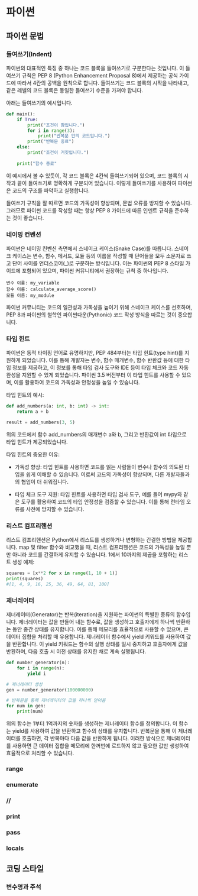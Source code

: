 # 파이썬
## 파이썬 문법
### 들여쓰기(Indent)

파이썬의 대표적인 특징 중 하나는 코드 블록을 들여쓰기로 구분한다는 것입니다. 이 들여쓰기 규칙은 PEP 8 (Python Enhancement Proposal 8)에서 제공하는 공식 가이드에 따라서 4칸의 공백을 원칙으로 합니다. 들여쓰기는 코드 블록의 시작을 나타내고, 같은 레벨의 코드 블록은 동일한 들여쓰기 수준을 가져야 합니다.

아래는 들여쓰기의 예시입니다.
```python
def main():
    if True:
        print("조건이 참입니다.")
        for i in range(3):
            print("반복문 안의 코드입니다.")
        print("반복문 종료")
    else:
        print("조건이 거짓입니다.")
    
    print("함수 종료"
```
이 예시에서 볼 수 있듯이, 각 코드 블록은 4칸씩 들여쓰기되어 있으며, 코드 블록의 시작과 끝이 들여쓰기로 명확하게 구분되어 있습니다. 이렇게 들여쓰기를 사용하여 파이썬은 코드의 구조를 파악하고 실행합니다.

들여쓰기 규칙을 잘 따르면 코드의 가독성이 향상되며, 문법 오류를 방지할 수 있습니다. 그러므로 파이썬 코드를 작성할 때는 항상 PEP 8 가이드에 따른 인덴트 규칙을 준수하는 것이 좋습니다.
### 네이밍 컨벤션
파이썬은 네이밍 컨벤션 측면에서 스네이크 케이스(Snake Case)를 따릅니다. 스네이크 케이스는 변수, 함수, 메서드, 모듈 등의 이름을 작성할 때 단어들을 모두 소문자로 쓰고 단어 사이를 언더스코어(_)로 구분하는 방식입니다. 이는 파이썬의 PEP 8 스타일 가이드에 포함되어 있으며, 파이썬 커뮤니티에서 권장하는 규칙 중 하나입니다.
```
변수 이름: my_variable
함수 이름: calculate_average_score()
모듈 이름: my_module
```
파이썬 커뮤니티는 코드의 일관성과 가독성을 높이기 위해 스네이크 케이스를 선호하며, PEP 8과 파이썬의 철학인 파이썬다운(Pythonic) 코드 작성 방식을 따르는 것이 중요합니다.
### 타입 힌트
파이썬은 동적 타이핑 언어로 유명하지만, PEP 484부터는 타입 힌트(type hint)를 지원하게 되었습니다. 이를 통해 개발자는 변수, 함수 매개변수, 함수 반환값 등에 대한 타입 정보를 제공하고, 이 정보를 통해 타입 검사 도구와 IDE 등이 타입 체크와 코드 자동 완성을 지원할 수 있게 되었습니다. 파이썬 3.5 버전부터 이 타입 힌트를 사용할 수 있으며, 이를 활용하여 코드의 가독성과 안정성을 높일 수 있습니다.

타입 힌트의 예시:
```python
def add_numbers(a: int, b: int) -> int:
    return a + b

result = add_numbers(3, 5)
```

위의 코드에서 함수 add_numbers의 매개변수 a와 b, 그리고 반환값이 int 타입으로 타입 힌트가 제공되었습니다.

타입 힌트의 중요한 이유:

- 가독성 향상: 타입 힌트를 사용하면 코드를 읽는 사람들이 변수나 함수의 의도된 타입을 쉽게 이해할 수 있습니다. 이로써 코드의 가독성이 향상되며, 다른 개발자들과의 협업이 더 쉬워집니다.

- 타입 체크 도구 지원: 타입 힌트를 사용하면 타입 검사 도구, 예를 들어 mypy와 같은 도구를 활용하여 코드의 타입 안정성을 검증할 수 있습니다. 이를 통해 런타임 오류를 사전에 방지할 수 있습니다.
### 리스트 컴프리핸션
리스트 컴프리헨션은 Python에서 리스트를 생성하거나 변형하는 간결한 방법을 제공합니다. map 및 filter 함수와 비교했을 때, 리스트 컴프리헨션은 코드의 가독성을 높일 뿐만 아니라 코드를 간결하게 유지할 수 있습니다.
1에서 10까지의 제곱을 포함하는 리스트 생성 예제:
```python
squares = [x**2 for x in range(1, 10 + 1)]
print(squares)
#[1, 4, 9, 16, 25, 36, 49, 64, 81, 100]
```
### 제너레이터
제너레이터(Generator)는 반복(iteration)을 지원하는 파이썬의 특별한 종류의 함수입니다. 제너레이터는 값을 만들어 내는 함수로, 값을 생성하고 호출자에게 하나씩 반환하는 동안 중간 상태를 유지합니다. 이를 통해 메모리를 효율적으로 사용할 수 있으며, 큰 데이터 집합을 처리할 때 유용합니다. 제너레이터 함수에서 yield 키워드를 사용하여 값을 반환합니다. 이 yield 키워드는 함수의 실행 상태를 일시 중지하고 호출자에게 값을 반환하며, 다음 호출 시 이전 상태를 유지한 채로 계속 실행됩니다.
```python
def number_generator(n):
    for i in range(n):
        yield i

# 제너레이터 생성
gen = number_generator(100000000)

# 반복문을 통해 제너레이터의 값을 하나씩 얻어옴
for num in gen:
    print(num)
```
위의 함수는 1부터 1억까지의 숫자를 생성하는 제너레이터 함수를 정의합니다. 이 함수는 yield를 사용하여 값을 반환하고 함수의 상태를 유지합니다. 반복문을 통해 이 제너레이터를 호출하면, 각 반복마다 다음 값을 반환하게 됩니다. 이러한 방식으로 제너레이터를 사용하면 큰 데이터 집합을 메모리에 한꺼번에 로드하지 않고 필요한 값만 생성하여 효율적으로 처리할 수 있습니다.

### range

### enumerate

### //

### print

### pass

### locals

## 코딩 스타일

### 변수명과 주석

####
